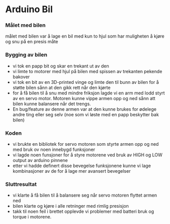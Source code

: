 # Arduino Bil

### Målet med bilen
målet med bilen var å lage en bil med kun to hjul som har muligheten å kjøre og snu på en presis måte

### Bygging av bilen

- vi tok en papp bit og skar en trekant ut av den
- vi limte to motorer med hjul på bilen med spissen av trekanten pekende bakover
- vi tok en bit av en 3D-printed vinge og limte den til bunn av bilen for å støtte bilen sånn at den gikk rett når den kjørte
- for å få bilen til å snu med mindre friksjon lagde vi en arm med lodd styrt av en servo motor. Motoren kunne vippe armen opp og ned sånn att bilen kunne balansere når det trengs.
- En bug/feature av denne armen var at den kunne brukes for ødelege andre ting eller seg selv (noe som vi løste med en papp beskytter bak bilen)

### Koden
- vi brukte en bibliotek for servo motoren som styrte armen opp og ned med bruk ov noen innebygd funksjoner
- vi lagde noen funsjoner for å styre motorene ved bruk av HIGH og LOW output av arduino pinnene
- etter vi hadde definert disse bevegelse funksjonene kunne vi lage kombinasjoner av de for å lage mer avansert bevegelser

### Sluttresultat
- vi klarte å få bilen til å balansere seg når servo motoren flyttet armen ned
- bilen klarte og kjøre i alle retninger med rimlig presisjon
- takk til noen feil i brettet opplevde vi problemer med batteri bruk og torque i motorene.
